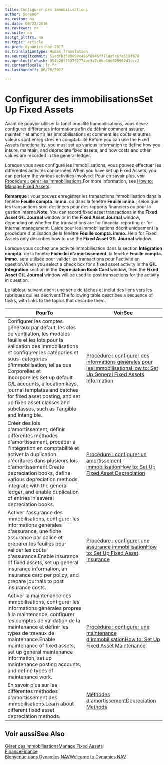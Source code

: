 ```yaml
---
title: Configurer des immobilisations
author: SorenGP
ms.custom: na
ms.date: 09/22/2016
ms.reviewer: na
ms.suite: na
ms.tgt_pltfrm: na
ms.topic: article
ms-prod: dynamics-nav-2017
ms.translationtype: Human Translation
ms.sourcegitcommit: 51adfb3588099c496f0946ff71da5c6fe518f070
ms.openlocfilehash: 954c20f713752774bc3a7c0bc10d625962d1ccc2
ms.contentlocale: fr-fr
ms.lasthandoff: 06/26/2017

---
```


# <a name="set-up-fixed-assets"></a><span data-ttu-id="db50a-102">Configurer des immobilisations</span><span class="sxs-lookup"><span data-stu-id="db50a-102">Set Up Fixed Assets</span></span>
<span data-ttu-id="db50a-103">Avant de pouvoir utiliser la fonctionnalité Immobilisations, vous devez configurer différentes informations afin de définir comment assurer, maintenir et amortir les immobilisations et comment les coûts et autres valeurs sont enregistrés en comptabilité.</span><span class="sxs-lookup"><span data-stu-id="db50a-103">Before you can use the Fixed Assets functionality, you must set up various information to define how you insure, maintain, and depreciate fixed assets, and how costs and other values are recorded in the general ledger.</span></span>

<span data-ttu-id="db50a-104">Lorsque vous avez configuré les immobilisations, vous pouvez effectuer les différentes activités concernées.</span><span class="sxs-lookup"><span data-stu-id="db50a-104">When you have set up Fixed Assets, you can perform the various activities involved.</span></span> <span data-ttu-id="db50a-105">Pour en savoir plus, voir [Procédure : gérer les immobilisations](fa-manage.md).</span><span class="sxs-lookup"><span data-stu-id="db50a-105">For more information, see [How to: Manage Fixed Assets](fa-manage.md).</span></span>

<span data-ttu-id="db50a-106">**Remarque** : vous pouvez enregistrer les transactions immobilisation dans la fenêtre **Feuille compta. immo.** ou dans la fenêtre **Feuille immo.**, selon que les transactions sont destinées pour des rapports financiers ou pour la gestion interne.</span><span class="sxs-lookup"><span data-stu-id="db50a-106">**Note**: You can record fixed asset transactions in the **Fixed Asset G/L Journal** window or in the **Fixed Asset Journal** window, depending on whether the transactions are for financial reporting or for internal management.</span></span> <span data-ttu-id="db50a-107">L'aide pour les immobilisations décrit uniquement la procédure d'utilisation de la fenêtre **Feuille compta. immo.**.</span><span class="sxs-lookup"><span data-stu-id="db50a-107">Help for Fixed Assets only describes how to use the **Fixed Asset G/L Journal** window.</span></span>

<span data-ttu-id="db50a-108">Lorsque vous cochez une activité immobilisation dans la section **Intégration compta.** de la fenêtre **Fiche loi d'amortissement**, la fenêtre **Feuille compta. immo.** sera utilisée pour valider les transactions pour l'activité en question.</span><span class="sxs-lookup"><span data-stu-id="db50a-108">When you select a check box for a fixed asset activity in the **G/L Integration** section in the **Depreciation Book Card** window, then the **Fixed Asset G/L Journal** window will be used to post transactions for the activity in question.</span></span>

<span data-ttu-id="db50a-109">Le tableau suivant décrit une série de tâches et inclut des liens vers les rubriques qui les décrivent.</span><span class="sxs-lookup"><span data-stu-id="db50a-109">The following table describes a sequence of tasks, with links to the topics that describe them.</span></span>

| <span data-ttu-id="db50a-110">Pour</span><span class="sxs-lookup"><span data-stu-id="db50a-110">To</span></span> | <span data-ttu-id="db50a-111">Voir</span><span class="sxs-lookup"><span data-stu-id="db50a-111">See</span></span> |  
|----|-----|  
|<span data-ttu-id="db50a-112">Configurer les comptes généraux par défaut, les clés de ventilation, les modèles feuille et les lots pour la validation des immobilisations et configurer les catégories et sous-catégories d'immobilisation, telles que Corporelles et Incorporelles.</span><span class="sxs-lookup"><span data-stu-id="db50a-112">Set up default G/L accounts, allocation keys, journal templates and batches for fixed asset posting, and set up fixed asset classes and subclasses, such as Tangible and Intangible.</span></span>|[<span data-ttu-id="db50a-113">Procédure : configurer des informations générales pour les immobilisations</span><span class="sxs-lookup"><span data-stu-id="db50a-113">How to: Set Up General Fixed Assets Information</span></span>](fa-how-setup-general.md)|  
|<span data-ttu-id="db50a-114">Créer des lois d'amortissement, définir différentes méthodes d'amortissement, procéder à l'intégration en comptabilité et activer la duplication d'écritures dans plusieurs lois d'amortissement.</span><span class="sxs-lookup"><span data-stu-id="db50a-114">Create depreciation books, define various depreciation methods, integrate with the general ledger, and enable duplication of entries in several depreciation books.</span></span>|[<span data-ttu-id="db50a-115">Procédure : configurer un amortissement immobilisation</span><span class="sxs-lookup"><span data-stu-id="db50a-115">How to: Set Up Fixed Asset Depreciation</span></span>](fa-how-setup-depreciation.md)|
|<span data-ttu-id="db50a-116">Activer l'assurance des immobilisations, configurer les informations générales d'assurance, une fiche assurance par police et préparer les feuilles pour valider les coûts d'assurance.</span><span class="sxs-lookup"><span data-stu-id="db50a-116">Enable insurance of fixed assets, set up general insurance information, an insurance card per policy, and prepare journals to post insurance costs.</span></span>|[<span data-ttu-id="db50a-117">Procédure : configurer une assurance immobilisation</span><span class="sxs-lookup"><span data-stu-id="db50a-117">How to: Set Up Fixed Asset Insurance</span></span>](fa-how-setup-insurance.md)|
|<span data-ttu-id="db50a-118">Activer la maintenance des immobilisations, configurer les informations générales propres à la maintenance, configurer les comptes de validation de la maintenance et définir les types de travaux de maintenance.</span><span class="sxs-lookup"><span data-stu-id="db50a-118">Enable maintenance of fixed assets, set up general maintenance information, set up maintenance posting accounts, and define types of maintenance work.</span></span>|[<span data-ttu-id="db50a-119">Procédure : configurer une maintenance d'immobilisation</span><span class="sxs-lookup"><span data-stu-id="db50a-119">How to: Set Up Fixed Asset Maintenance</span></span>](fa-how-setup-maintenance.md)|
|<span data-ttu-id="db50a-120">En savoir plus sur les différentes méthodes d'amortissement des immobilisations.</span><span class="sxs-lookup"><span data-stu-id="db50a-120">Learn about different fixed asset depreciation methods.</span></span>|[<span data-ttu-id="db50a-121">Méthodes d'amortissement</span><span class="sxs-lookup"><span data-stu-id="db50a-121">Depreciation Methods</span></span>](fa-depreciation-methods.md)|

## <a name="see-also"></a><span data-ttu-id="db50a-122">Voir aussi</span><span class="sxs-lookup"><span data-stu-id="db50a-122">See Also</span></span>
[<span data-ttu-id="db50a-123">Gérer des immobilisations</span><span class="sxs-lookup"><span data-stu-id="db50a-123">Manage Fixed Assets</span></span>](fa-manage.md)  
[<span data-ttu-id="db50a-124">Finance</span><span class="sxs-lookup"><span data-stu-id="db50a-124">Finance</span></span>](finance-setup.md)  
[<span data-ttu-id="db50a-125">Bienvenue dans Dynamics NAV</span><span class="sxs-lookup"><span data-stu-id="db50a-125">Welcome to Dynamics NAV</span></span>](across-get-started.md)

